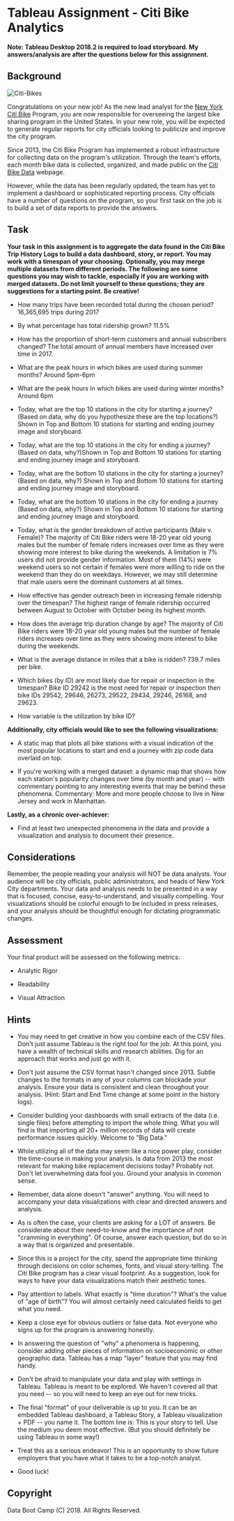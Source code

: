 # Tableau Assignment - Citi Bike Analytics
**Note: Tableau Desktop 2018.2 is required to load storyboard. My answers/analysis are after the questions below for this assignment.**

## Background

![Citi-Bikes](Images/citi-bike-station-bikes.jpg)

Congratulations on your new job! As the new lead analyst for the [New York Citi Bike](https://en.wikipedia.org/wiki/Citi_Bike) Program, you are now responsible for overseeing the largest bike sharing program in the United States. In your new role, you will be expected to generate regular reports for city officials looking to publicize and improve the city program.

Since 2013, the Citi Bike Program has implemented a robust infrastructure for collecting data on the program's utilization. Through the team's efforts, each month bike data is collected, organized, and made public on the [Citi Bike Data](https://www.citibikenyc.com/system-data) webpage.

However, while the data has been regularly updated, the team has yet to implement a dashboard or sophisticated reporting process. City officials have a number of questions on the program, so your first task on the job is to build a set of data reports to provide the answers. 

## Task

**Your task in this assignment is to aggregate the data found in the Citi Bike Trip History Logs to build a data dashboard, story, or report.  You may work with a timespan of your choosing. Optionally, you may merge multiple datasets from different periods. The following are some questions you may wish to tackle, especially if you are working with merged datasets. Do not limit yourself to these questions; they are suggestions for a starting point. Be creative!**

* How many trips have been recorded total during the chosen period? 16,365,695 trips during 2017

* By what percentage has total ridership grown? 11.5%

* How has the proportion of short-term customers and annual subscribers changed? The total amount of annual members have increased over time in 2017.

* What are the peak hours in which bikes are used during summer months? Around 5pm-6pm
 
* What are the peak hours in which bikes are used during winter months? Around 6pm

* Today, what are the top 10 stations in the city for starting a journey? (Based on data, why do you hypothesize these are the top locations?) Shown in Top and Bottom 10 stations for starting and ending journey image and storyboard.

* Today, what are the top 10 stations in the city for ending a journey? (Based on data, why?)Shown in Top and Bottom 10 stations for starting and ending journey image and storyboard.

* Today, what are the bottom 10 stations in the city for starting a journey? (Based on data, why?) Shown in Top and Bottom 10 stations for starting and ending journey image and storyboard.

* Today, what are the bottom 10 stations in the city for ending a journey (Based on data, why?) Shown in Top and Bottom 10 stations for starting and ending journey image and storyboard.

* Today, what is the gender breakdown of active participants (Male v. Female)? The majority of Citi Bike riders were 18-20 year old young males but the number of female riders increases over time as they were showing more interest to bike during the weekends. A limitation is 7% users did not provide gender information. Most of them (14%) were weekend users so not certain if females were more willing to ride on the weekend than they do on weekdays. However, we may still determine that male users were the dominant customers at all times.

* How effective has gender outreach been in increasing female ridership over the timespan? The highest range of female ridership occurred between August to October with October being its highest month. 

* How does the average trip duration change by age? The majority of Citi Bike riders were 18-20 year old young males but the number of female riders increases over time as they were showing more interest to bike during the weekends. 

* What is the average distance in miles that a bike is ridden? 739.7 miles per bike.

* Which bikes (by ID) are most likely due for repair or inspection in the timespan? Bike ID 29242 is the most need for repair or inspection then bike IDs 29542, 29646, 26273, 29522, 29434, 29246, 26168, and 29623. 

* How variable is the utilization by bike ID?

**Additionally, city officials would like to see the following visualizations:**

* A static map that plots all bike stations with a visual indication of the most popular locations to start and end a journey with zip code data overlaid on top.

* If you're working with a merged dataset: a dynamic map that shows how each station's popularity changes over time (by month and year) -- with commentary pointing to any interesting events that may be behind these phenomena.
Commentary: More and more people choose to live in New Jersey and work in Manhattan. 

**Lastly, as a chronic over-achiever:**

* Find at least two unexpected phenomena in the data and provide a visualization and analysis to document their presence. 

## Considerations

Remember, the people reading your analysis will NOT be data analysts. Your audience will be city officials, public administrators, and heads of New York City departments. Your data and analysis needs to be presented in a way that is focused, concise, easy-to-understand, and visually compelling. Your visualizations should be colorful enough to be included in press releases, and your analysis should be thoughtful enough for dictating programmatic changes. 

## Assessment

Your final product will be assessed on the following metrics: 

* Analytic Rigor

* Readability

* Visual Attraction


## Hints

* You may need to get creative in how you combine each of the CSV files. Don't just assume Tableau is the right tool for the job. At this point, you have a wealth of technical skills and research abilities. Dig for an approach that works and just go with it.

* Don't just assume the CSV format hasn't changed since 2013. Subtle changes to the formats in any of your columns can blockade your analysis. Ensure your data is consistent and clean throughout your analysis. (Hint: Start and End Time change at some point in the history logs).

* Consider building your dashboards with small extracts of the data (i.e. single files) before attempting to import the whole thing. What you will find is that importing all 20+ million records of data will create performance issues quickly. Welcome to "Big Data."

* While utilizing all of the data may seem like a nice power play, consider the time-course in making your analysis. Is data from 2013 the most relevant for making bike replacement decisions today? Probably not. Don't let overwhelming data fool you. Ground your analysis in common sense.

* Remember, data alone doesn't "answer" anything. You will need to accompany your data visualizations with clear and directed answers and analysis. 

* As is often the case, your clients are asking for a LOT of answers. Be considerate about their need-to-know and the importance of not "cramming in everything". Of course, answer each question, but do so in a way that is organized and presentable. 

* Since this is a project for the city, spend the appropriate time thinking through decisions on color schemes, fonts, and visual story-telling. The Citi Bike program has a clear visual footprint. As a suggestion, look for ways to have your data visualizations match their aesthetic tones.

* Pay attention to labels. What exactly is "time duration"? What's the value of "age of birth"? You will almost certainly need calculated fields to get what you need.

* Keep a close eye for obvious outliers or false data. Not everyone who signs up for the program is answering honestly.

* In answering the question of "why" a phenomena is happening, consider adding other pieces of information on socioeconomic or other geographic data. Tableau has a map "layer" feature that you may find handy. 

* Don't be afraid to manipulate your data and play with settings in Tableau. Tableau is meant to be explored. We haven't covered all that you need -- so you will need to keep an eye out for new tricks. 

* The final "format" of your deliverable is up to you. It can be an embedded Tableau dashboard, a Tableau Story, a Tableau visualization + PDF -- you name it. The bottom line is: This is your story to tell. Use the medium you deem most effective. (But you should definitely be using Tableau in some way!)

* Treat this as a serious endeavor! This is an opportunity to show future employers that you have what it takes to be a top-notch analyst. 

* Good luck!

## Copyright

Data Boot Camp (C) 2018. All Rights Reserved.
